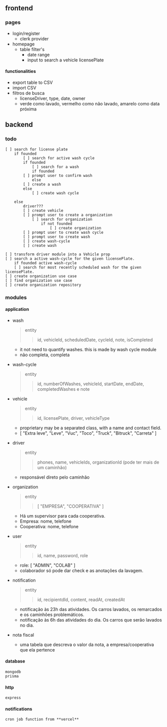 ## frontend

### pages
- login/register 
	- clerk provider
- homepage
	- table filter's
		- date range
		- input to search a vehicle licensePlate 

#### functionalities
- export table to CSV
- import CSV
- filtros de busca
    - licenseDriver, type, date, owner
    - verde como lavado, vermelho como não lavado, amarelo como data próxima

## backend 

### todo
    [ ] search for license plate
        if founded
            [ ] search for active wash cycle
            if founded
                [ ] search for a wash
                if founded
		    [ ] prompt user to confirm wash
                else
		    [ ] create a wash
            else
                [ ] create wash cycle

        else 
            driver???
            [ ] create vehicle
            [ ] prompt user to create a organization
                [ ] search for organization
                    if not founded
                        [ ] create organization
            [ ] prompt user to create wash cycle
            [ ] prompt user to create wash
            [ ] create wash-cycle
            [ ] create wash

    [ ] transform driver module into a Vehicle prop
    [ ] search a active wash-cycle for the given licensePlate. 
        if founded active wash-cycle
        [ ] search for most recently scheduled wash for the given licensePlate.
    [ ] create organization use case
    [ ] find organization use case
    [ ] create organization repository
### modules


#### application 
- wash
    > entity
    >> id, vehicleId, scheduledDate, cycleId, note, isCompleted
    - it not need to quantify washes. this is made by wash cycle module
    - não completa, completa

- wash-cycle
    > entity
    >> id, numberOfWashes, vehicleId, startDate, endDate, completedWashes e note 

- vehicle
    > entity
    >> id, licensePlate, driver, vehicleType
    - proprietary may be a separated class, with a name and contact field.
    - [ "Extra leve", "Leve", "Vuc", "Toco", "Truck", "Bitruck", "Carreta" ]
    
- driver
    > entity
    >> phones, name, vehicleIds, organizationId (pode ter mais de um caminhão)
    - responsável direto pelo caminhão

- organization
    > entity
    >> [ "EMPRESA", "COOPERATIVA" ]
    - Há um supervisor para cada cooperativa. 
    - Empresa: nome, telefone
    - Cooperativa: nome, telefone

- user
    > entity
    >> id, name, password, role
    - role: [ "ADMIN", "COLAB" ]
    - colaborador só pode dar check e as anotações da lavagem.
    
- notification
    > entity
    >> id, recipientdId, content, readAt, createdAt
    - notificação às 23h das atividades. Os carros lavados, os remarcados e os caminhões problemáticos.
    - notificação às 6h das atividades do dia. Os carros que serão lavados no dia.

- nota fiscal
    - uma tabela que descreva o valor da nota, a empresa/cooperativa que ela pertence

#### database 
    mongodb
    prisma

#### http 
    express

#### notifications
    cron job function from **vercel**



